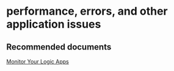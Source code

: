 <properties
	pageTitle="performance, errors, and other application issues"
	description="performance, errors, and other application issues"
	service="microsoft.logic"
	resource="workflows"
	authors="aashu"
	displayOrder=""
	selfHelpType="generic"
	supportTopicIds="32451855"
	resourceTags=""
	productPesIds="15791"
	cloudEnvironments="public, Fairfax"
	articleId="392c44dd-6b97-417f-9a5f-122bc3bb5b69"
	ownershipId="Compute_LogicApps"
/>

# performance, errors, and other application issues

## **Recommended documents**
[Monitor Your Logic Apps](https://azure.microsoft.com/documentation/articles/app-service-logic-monitor-your-logic-apps/)
